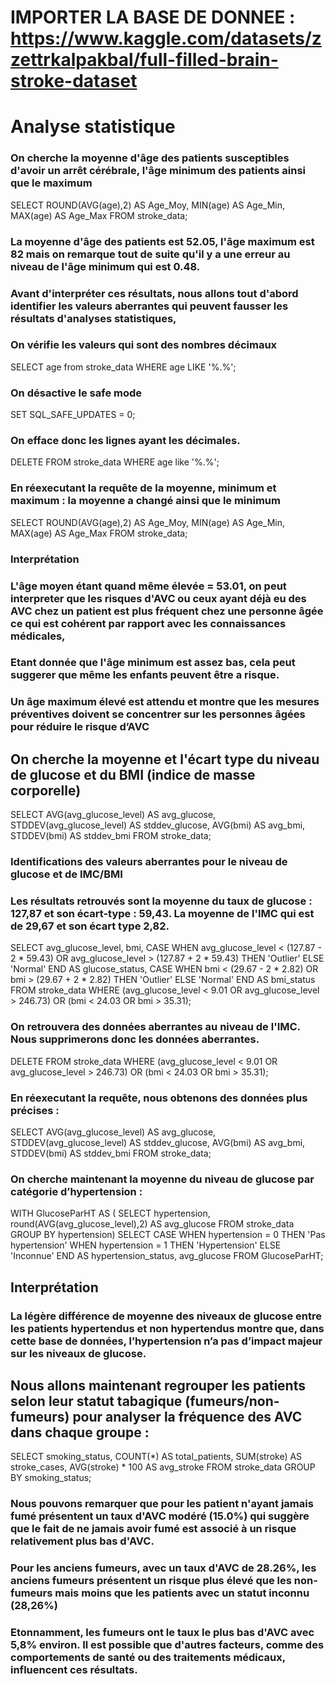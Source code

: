 # IMPORTER LA BASE DE DONNEE : https://www.kaggle.com/datasets/zzettrkalpakbal/full-filled-brain-stroke-dataset

# Analyse statistique

### On cherche la moyenne d'âge des patients susceptibles d'avoir un arrêt cérébrale, l'âge minimum des patients ainsi que le maximum

SELECT ROUND(AVG(age),2) AS Age_Moy, MIN(age) AS Age_Min, MAX(age) AS Age_Max
FROM stroke_data;

### La moyenne d'âge des patients est 52.05, l'âge maximum est 82 mais on remarque tout de suite qu'il y a une erreur au niveau de l'âge minimum qui est 0.48.
### Avant d'interpréter ces résultats, nous allons tout d'abord identifier les valeurs aberrantes qui peuvent fausser les résultats d'analyses statistiques,

### On vérifie les valeurs qui sont des nombres décimaux
SELECT age from stroke_data
WHERE age LIKE '%.%';

### On désactive le safe mode
SET SQL_SAFE_UPDATES = 0;

### On efface donc les lignes ayant les décimales.
DELETE FROM stroke_data
WHERE age like '%.%';

### En réexecutant la requête de la moyenne, minimum et maximum : la moyenne a changé ainsi que le minimum
SELECT ROUND(AVG(age),2) AS Age_Moy, MIN(age) AS Age_Min, MAX(age) AS Age_Max
FROM stroke_data;

### Interprétation
### L'âge moyen étant quand même élevée = 53.01, on peut interpreter que les risques d'AVC ou ceux ayant déjà eu des AVC chez un patient est plus fréquent chez une personne âgée ce qui est cohérent par rapport avec les connaissances médicales,
### Etant donnée que l'âge minimum est assez bas, cela peut suggerer que même les enfants peuvent être a risque.
### Un âge maximum élevé est attendu et montre que les mesures préventives doivent se concentrer sur les personnes âgées pour réduire le risque d’AVC

## On cherche la moyenne et l'écart type du niveau de glucose et du BMI (indice de masse corporelle)

SELECT 
    AVG(avg_glucose_level) AS avg_glucose,
    STDDEV(avg_glucose_level) AS stddev_glucose,
    AVG(bmi) AS avg_bmi,
    STDDEV(bmi) AS stddev_bmi
FROM stroke_data;

### Identifications des valeurs aberrantes pour le niveau de glucose et de IMC/BMI

### Les résultats retrouvés sont la moyenne du taux de glucose : 127,87 et son écart-type : 59,43. La moyenne de l'IMC qui est de 29,67 et son écart type 2,82.

SELECT avg_glucose_level, bmi,
    CASE 
        WHEN avg_glucose_level < (127.87 - 2 * 59.43) OR avg_glucose_level > (127.87 + 2 * 59.43) THEN 'Outlier'
        ELSE 'Normal' 
    END AS glucose_status,
    CASE 
        WHEN bmi < (29.67 - 2 * 2.82) OR bmi > (29.67 + 2 * 2.82) THEN 'Outlier' 
        ELSE 'Normal' 
    END AS bmi_status
FROM stroke_data
WHERE (avg_glucose_level < 9.01 OR avg_glucose_level > 246.73)
OR    (bmi < 24.03 OR bmi > 35.31);

### On retrouvera des données aberrantes au niveau de l'IMC. Nous supprimerons donc les données aberrantes.

DELETE FROM stroke_data
WHERE 
    (avg_glucose_level < 9.01 OR avg_glucose_level > 246.73)
    OR 
    (bmi < 24.03 OR bmi > 35.31);

### En réexecutant la requête, nous obtenons des données plus précises :

SELECT 
    AVG(avg_glucose_level) AS avg_glucose,
    STDDEV(avg_glucose_level) AS stddev_glucose,
    AVG(bmi) AS avg_bmi,
    STDDEV(bmi) AS stddev_bmi
FROM stroke_data;

### On cherche maintenant la moyenne du niveau de glucose par catégorie d’hypertension : 
WITH GlucoseParHT AS (
    SELECT 
        hypertension, 
        round(AVG(avg_glucose_level),2) AS avg_glucose
    FROM stroke_data
    GROUP BY hypertension)
SELECT 
    CASE 
        WHEN hypertension = 0 THEN 'Pas hypertension' 
        WHEN hypertension = 1 THEN 'Hypertension' 
        ELSE 'Inconnue' 
    END AS hypertension_status, avg_glucose
FROM GlucoseParHT;

## Interprétation
### La légère différence de moyenne des niveaux de glucose entre les patients hypertendus et non hypertendus montre que, dans cette base de données, l’hypertension n’a pas d’impact majeur sur les niveaux de glucose. 


## Nous allons maintenant regrouper les patients selon leur statut tabagique (fumeurs/non-fumeurs) pour analyser la fréquence des AVC dans chaque groupe : 

SELECT 
    smoking_status,
    COUNT(*) AS total_patients,
    SUM(stroke) AS stroke_cases,
    AVG(stroke) * 100 AS avg_stroke
FROM stroke_data
GROUP BY smoking_status;

### Nous pouvons remarquer que pour les patient n'ayant jamais fumé présentent un taux d'AVC modéré (15.0%) qui suggère que le fait de ne jamais avoir fumé est associé à un risque relativement plus bas d'AVC.
### Pour les anciens fumeurs, avec un taux d'AVC de 28.26%, les anciens fumeurs présentent un risque plus élevé que les non-fumeurs mais moins que les patients avec un statut inconnu (28,26%)
### Etonnamment, les fumeurs ont le taux le plus bas d'AVC avec 5,8% environ. Il est possible que d'autres facteurs, comme des comportements de santé ou des traitements médicaux, influencent ces résultats.













